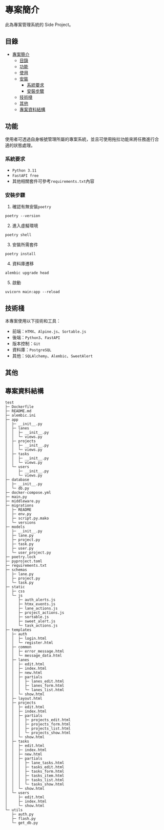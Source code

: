 # 專案簡介
此為專案管理系統的 Side Project。

## 目錄
- [專案簡介](#專案簡介)
   - [目錄](#目錄)
   - [功能](#功能)
   - [使用](#使用)
   - [安裝](#安裝)
      - [系統要求](#系統要求)
      - [安裝步驟](#安裝步驟)
   - [技術棧](#技術棧)
   - [其他](#其他)
   - [專案資料結構](#專案資料結構)

## 功能
使用者可透過自身帳號管理所屬的專案系統，並且可使用拖拉功能來將任務進行合適的狀態處理。

### 系統要求
- `Python 3.11`
- `FastAPI free`
- 其他相關套件可參考`requirements.txt`內容

### 安裝步驟
1. 確認有無安裝`poetry`
```
poetry --version
```
2. 進入虛擬環境
```
poetry shell
```
3. 安裝所需套件
```
poetry install
```
4. 資料庫遷移
```
alembic upgrade head
```
5. 啟動
```
uvicorn main:app --reload
```

## 技術棧
本專案使用以下技術和工具：
- 前端：`HTMX`、`Alpine.js`、`Sortable.js`
- 後端：`Python3`、`FastAPI`
- 版本控制：`Git`
- 資料庫：`PostgreSQL`
- 其他：`SQLAlchemy`、`Alembic`、`SweetAlert`

## 其他

## 專案資料結構
```
test
├─ Dockerfile
├─ README.md
├─ alembic.ini
├─ app
│  ├─ __init__.py
│  ├─ lanes
│  │  ├─ __init__.py
│  │  └─ views.py
│  ├─ projects
│  │  ├─ __init__.py
│  │  └─ views.py
│  ├─ tasks
│  │  ├─ __init__.py
│  │  └─ views.py
│  └─ users
│     ├─ __init__.py
│     └─ views.py
├─ database
│  ├─ __init__.py
│  └─ db.py
├─ docker-compose.yml
├─ main.py
├─ middleware.py
├─ migrations
│  ├─ README
│  ├─ env.py
│  ├─ script.py.mako
│  └─ versions
├─ models
│  ├─ __init__.py
│  ├─ lane.py
│  ├─ project.py
│  ├─ task.py
│  ├─ user.py
│  └─ user_project.py
├─ poetry.lock
├─ pyproject.toml
├─ requirements.txt
├─ schemas
│  ├─ lane.py
│  ├─ project.py
│  └─ task.py
├─ static
│  ├─ css
│  └─ js
│     ├─ auth_alerts.js
│     ├─ htmx_events.js
│     ├─ lane_actions.js
│     ├─ project_actions.js
│     ├─ sortable.js
│     ├─ sweet_alert.js
│     └─ task_actions.js
├─ templates
│  ├─ auth
│  │  ├─ login.html
│  │  └─ register.html
│  ├─ common
│  │  ├─ error_message.html
│  │  └─ message_data.html
│  ├─ lanes
│  │  ├─ edit.html
│  │  ├─ index.html
│  │  ├─ new.html
│  │  ├─ partials
│  │  │  ├─ lanes_edit.html
│  │  │  ├─ lanes_form.html
│  │  │  └─ lanes_list.html
│  │  └─ show.html
│  ├─ layout.html
│  ├─ projects
│  │  ├─ edit.html
│  │  ├─ index.html
│  │  ├─ partials
│  │  │  ├─ projects_edit.html
│  │  │  ├─ projects_form.html
│  │  │  ├─ projects_list.html
│  │  │  └─ projects_show.html
│  │  └─ show.html
│  ├─ tasks
│  │  ├─ edit.html
│  │  ├─ index.html
│  │  ├─ new.html
│  │  ├─ partials
│  │  │  ├─ lane_tasks.html
│  │  │  ├─ tasks_edit.html
│  │  │  ├─ tasks_form.html
│  │  │  ├─ tasks_item.html
│  │  │  ├─ tasks_list.html
│  │  │  └─ tasks_show.html
│  │  └─ show.html
│  └─ users
│     ├─ edit.html
│     ├─ index.html
│     └─ show.html
└─ utils
   ├─ auth.py
   ├─ flash.py
   └─ get_db.py
```
